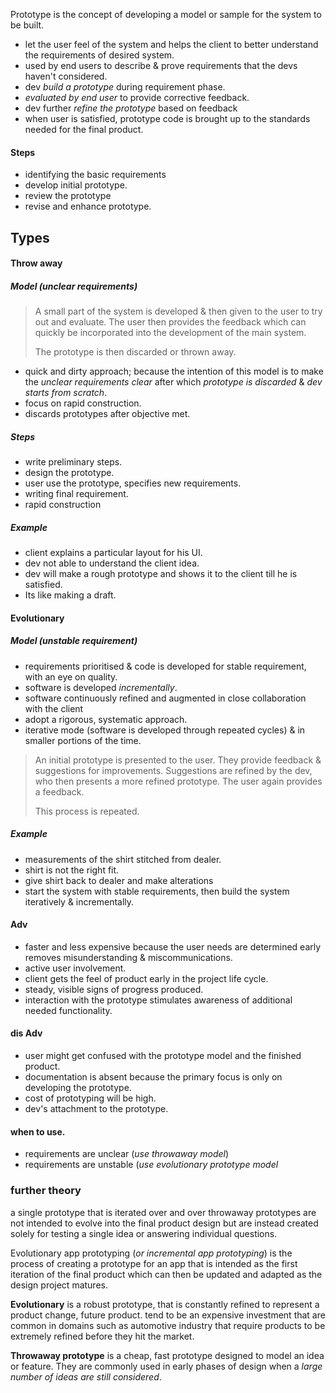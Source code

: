 Prototype is the concept of developing a model or sample for the system to be built. 

- let the user feel of the system and helps the client to better understand the requirements of desired system. 
- used by end users to describe & prove requirements that the devs haven't considered. 
- dev *build a prototype* during requirement phase. 
- *evaluated by end user* to provide corrective feedback. 
- dev further *refine the prototype* based on feedback 
- when user is satisfied, prototype code is brought up to the standards needed for the final product. 

#### Steps 
- identifying the basic requirements 
- develop initial prototype. 
- review the prototype
- revise and enhance prototype. 

## Types 
#### Throw away
##### Model  (unclear requirements)

> A small part of the system is developed & then given to the user to try out and evaluate. The user then provides the feedback which can quickly be incorporated into the development of the main system.
> 
> The prototype is then discarded or thrown away. 

- quick and dirty approach; because the intention of this model is to make the *unclear requirements clear* after which *prototype is discarded* & *dev starts from scratch*. 
- focus on rapid construction. 
- discards prototypes after objective met. 

##### Steps 
- write preliminary steps. 
- design the prototype. 
- user use the prototype, specifies new requirements. 
- writing final requirement. 
- rapid construction 

##### Example
- client explains a particular layout for his UI.
- dev not able to understand the client idea.
- dev will make a rough prototype and shows it to the client till he is satisfied. 
- Its like making a draft. 


#### Evolutionary 
##### Model (unstable requirement)
- requirements prioritised & code is developed for stable requirement, with an eye on quality. 
- software is developed *incrementally*.
- software continuously refined and augmented in close collaboration with the client
- adopt a rigorous, systematic approach. 
- iterative mode (software is developed through repeated cycles) & in smaller portions of the time. 

> An initial prototype is presented to the user. They provide feedback & suggestions for improvements. Suggestions are refined by the dev, who then presents a more refined prototype. The user again provides a feedback. 
> 
> This process is repeated. 


##### Example 
- measurements of the shirt stitched from dealer. 
- shirt is not the right fit. 
- give shirt back to dealer and make alterations
- start the system with stable requirements, then build the system iteratively & incrementally.
#### Adv 

- faster and less expensive because the user needs are determined early removes misunderstanding & miscommunications. 
- active user involvement. 
- client gets the feel of product early in the project life cycle. 
- steady, visible signs of progress produced. 
- interaction with the prototype stimulates awareness of additional needed functionality. 


#### dis Adv
- user might get confused with the prototype model and the finished product. 
- documentation is absent because the primary focus is only on developing the prototype. 
- cost of prototyping will be high. 
- dev's attachment to the prototype. 

#### when to use. 
- requirements are unclear (*use throwaway model*)
- requirements are unstable (*use evolutionary prototype model*


### further theory 

a single prototype that is iterated over and over
throwaway prototypes are not intended to evolve into the final product design but are instead created solely for testing a single idea or answering individual questions.

Evolutionary app prototyping (*or incremental app prototyping*) is the process of creating a prototype for an app that is intended as the first iteration of the final product which can then be updated and adapted as the design project matures.


**Evolutionary** is a robust prototype, that is constantly refined to represent a product change, future product.
tend to be an expensive investment that are common in domains such as automotive industry that require products to be extremely refined before they hit the market. 

**Throwaway prototype** is a cheap, fast prototype designed to model an idea or feature. 
They are commonly used in early phases of design when a *large number of ideas are still considered*. 
